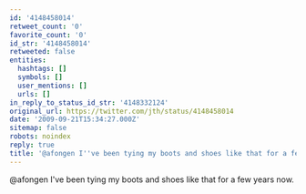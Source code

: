 ```yaml
---
id: '4148458014'
retweet_count: '0'
favorite_count: '0'
id_str: '4148458014'
retweeted: false
entities:
  hashtags: []
  symbols: []
  user_mentions: []
  urls: []
in_reply_to_status_id_str: '4148332124'
original_url: https://twitter.com/jth/status/4148458014
date: '2009-09-21T15:34:27.000Z'
sitemap: false
robots: noindex
reply: true
title: '@afongen I''ve been tying my boots and shoes like that for a few years now.'
---
```


@afongen I've been tying my boots and shoes like that for a few years now.